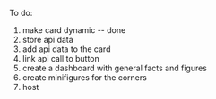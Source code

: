 To do: 
1. make card dynamic -- done
2. store api data
3. add api data to the card
4. link api call to button 
5. create a dashboard with general facts and figures
6. create minifigures for the corners
7. host
